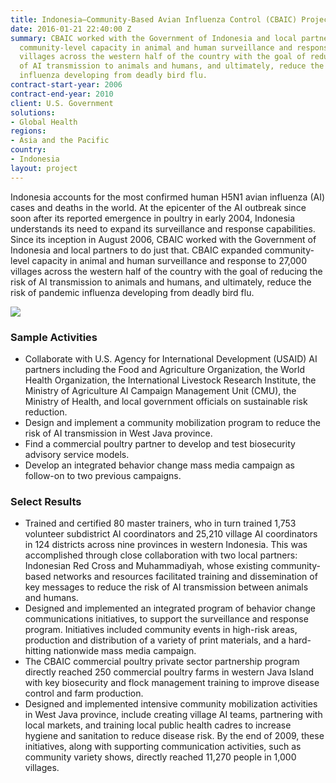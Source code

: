 ```yaml
---
title: Indonesia—Community-Based Avian Influenza Control (CBAIC) Project
date: 2016-01-21 22:40:00 Z
summary: CBAIC worked with the Government of Indonesia and local partners to expand
  community-level capacity in animal and human surveillance and response to 27,000
  villages across the western half of the country with the goal of reducing the risk
  of AI transmission to animals and humans, and ultimately, reduce the risk of pandemic
  influenza developing from deadly bird flu.
contract-start-year: 2006
contract-end-year: 2010
client: U.S. Government
solutions:
- Global Health
regions:
- Asia and the Pacific
country:
- Indonesia
layout: project
---
```


Indonesia accounts for the most confirmed human H5N1 avian influenza (AI) cases and deaths in the world. At the epicenter of the AI outbreak since soon after its reported emergence in poultry in early 2004, Indonesia understands its need to expand its surveillance and response capabilities. Since its inception in August 2006, CBAIC worked with the Government of Indonesia and local partners to do just that. CBAIC expanded community-level capacity in animal and human surveillance and response to 27,000 villages across the western half of the country with the goal of reducing the risk of AI transmission to animals and humans, and ultimately, reduce the risk of pandemic influenza developing from deadly bird flu.

![][1]

###  Sample Activities

* Collaborate with U.S. Agency for International Development (USAID) AI partners including the Food and Agriculture Organization, the World Health Organization, the International Livestock Research Institute, the Ministry of Agriculture AI Campaign Management Unit (CMU), the Ministry of Health, and local government officials on sustainable risk reduction.
* Design and implement a community mobilization program to reduce the risk of AI transmission in West Java province.
* Find a commercial poultry partner to develop and test biosecurity advisory service models.
* Develop an integrated behavior change mass media campaign as follow-on to two previous campaigns.

###  Select Results

* Trained and certified 80 master trainers, who in turn trained 1,753 volunteer subdistrict AI coordinators and 25,210 village AI coordinators in 124 districts across nine provinces in western Indonesia. This was accomplished through close collaboration with two local partners: Indonesian Red Cross and Muhammadiyah, whose existing community-based networks and resources facilitated training and dissemination of key messages to reduce the risk of AI transmission between animals and humans.
* Designed and implemented an integrated program of behavior change communications initiatives, to support the surveillance and response program. Initiatives included community events in high-risk areas, production and distribution of a variety of print materials, and a hard-hitting nationwide mass media campaign.
* The CBAIC commercial poultry private sector partnership program directly reached 250 commercial poultry farms in western Java Island with key biosecurity and flock management training to improve disease control and farm production.
* Designed and implemented intensive community mobilization activities in West Java province, include creating village AI teams, partnering with local markets, and training local public health cadres to increase hygiene and sanitation to reduce disease risk. By the end of 2009, these initiatives, along with supporting communication activities, such as community variety shows, directly reached 11,270 people in 1,000 villages.

[1]: https://assetify-dai.com/projects/IndonesiaAI.jpg
